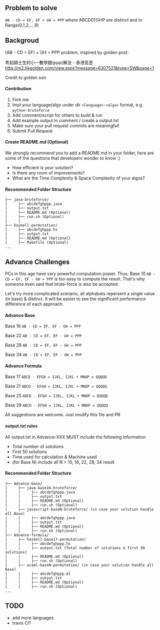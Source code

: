 ## Problem to solve
`AB - CD = EF, EF + GH = PPP` where ABCDEFGHP are distinct and in Range(0,1,2,...,9) 

## Backgroud

(AB - CD = EF) + GH = PPP problem, inspired by golden post:

考起碩士生的小一數學題(ppp)解法 - 香港高登
http://m2.hkgolden.com/view.aspx?message=6307521&type=SW&page=1

Credit to golden son

#### Contribution

1. Fork me
2. Impl your language/algo under dir `<language>-<algo>` format, e.g. `python-bruteforce`
3. Add comment/script for others to build & run
4. Add example output in comment / create a output.txt
5. Make sure your pull request commits are meaningful!
6. Submit Pull Request
 
#### Create README.md (Optional)
We strongly recommend you to add a README.md in your folder, here are some of the questions that developers wonder to know :)
* How efficient is your solution?
* Is there any room of improvements?
* What are the Time Complexity & Space Complexity of your algos?

#### Recommended Folder Structure
```
├── java-bruteforce/
|     ├── abcdefghppp.java
|     ├── output.txt
|     ├── README.md (Optional)
|     ├── run.sh (Optional)
|     |
├── haskell-permutation/
|     ├── abcdefghppp.hs
|     ├── output.txt
|     ├── README.md (Optional)
|     ├── Makefile (Optional)
...
```
## Advance Challenges 
PCs in this age have very powerful computation power. Thus, Base 10 `AB - CD = EF, EF - GH = PPP` is too easy to compute the result. That's why someone even said that brute-force is also be accepted. 

Let's try more complicated scenario, all alphabats repersent a single value (in base) & distinct. It will be easier to see the significant performance difference of each approach.

#### Advance Base
Base 16 `AB - CD = EF, EF - GH = PPP`

Base 22 `AB - CD = EF, EF - GH = PPP`

Base 28 `AB - CD = EF, EF - GH = PPP`

Base 34 `AB - CD = EF, EF - GH = PPP`

#### Advance Formula
Base 17 `ABCD - EFGH = IJKL, IJKL + MNOP = QQQQQ`

Base 21 `ABCD - EFGH = IJKL, IJKL + MNOP = QQQQQ`

Base 25 `ABCD - EFGH = IJKL, IJKL + MNOP = QQQQQ`

Base 29 `ABCD - EFGH = IJKL, IJKL + MNOP = QQQQQ`

All suggestions are welcome. Just modify this file and PR


#### output.txt rules
All output.txt in Advance-XXX MUST include the following information

* Total number of solutions 
* First 50 solutions
* Time used for calculation & Machine used
* (for Base N) include all N = 10, 16, 22, 28, 34 result 


#### Recommended Folder Structure
```
├── Advance-base/
|     ├── java-base16-bruteforce/
|     |     ├── abcdefghppp.java
|     |     ├── output.txt
|     |     ├── README.md (Optional)
|     |     ├── run.sh (Optional)
|     ├── javascript-baseN-bruteforce/ (in case your solution handle all Base)
|     |     ├── abcdefghppp.java
|     |     ├── output.txt 
|     |     ├── README.md (Optional)
|     |     ├── run.sh (Optional)
├── Advance-formula/
|     ├── haskell-base17-permutation/
|     |     ├── abcdefghppp.hs
|     |     ├── output.txt (Total number of solutions & first 50 solutions)
|     |     ├── README.md (Optional)
|     |     ├── run.sh (Optional)
|     ├── ocaml-baseN-permutation/ (in case your solution handle all Base)
|     |     ├── abcdefghppp.ml
|     |     ├── output.txt
|     |     ├── README.md (Optional)
|     |     ├── run.sh (Optional)
...
```

## TODO
- add more languages
- travis CI?
